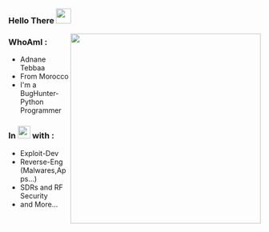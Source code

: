 ### Hello There <img src="https://raw.githubusercontent.com/MartinHeinz/MartinHeinz/master/wave.gif" width="30px">
<img align='right' src="https://github-readme-stats.vercel.app/api?username=adnane-x-tebbaa&show_icons=true&theme=radical" width="380">


### WhoAmI : 
- Adnane Tebbaa 
- From Morocco 
- I'm a BugHunter-Python Programmer
### In <img src="https://thumbs.gfycat.com/DarlingBronzeHerring-size_restricted.gif" width="25px"> with : 
- Exploit-Dev
- Reverse-Eng (Malwares,Apps...)
- SDRs and RF Security 
- and More...

